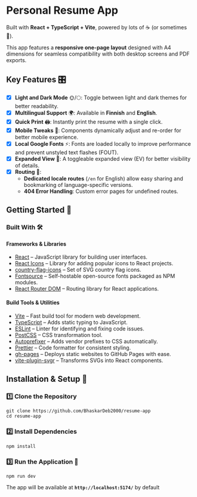 # Personal Resume App

Built with **React + TypeScript + Vite**, powered by lots of ☕ (or sometimes 🍺).  

This app features a **responsive one-page layout** designed with A4 dimensions for seamless compatibility with both desktop screens and PDF exports.  

## Key Features 🎛️  

- [x] **Light and Dark Mode** 🌞/🌕: Toggle between light and dark themes for better readability.  
- [x] **Multilingual Support** 🌍: Available in **Finnish** and **English**.  
- [x] **Quick Print** 🖨️: Instantly print the resume with a single click.  
- [x] **Mobile Tweaks** 📱: Components dynamically adjust and re-order for better mobile experience.  
- [x] **Local Google Fonts** ⚡: Fonts are loaded locally to improve performance and prevent unstyled text flashes (FOUT).  
- [x] **Expanded View** 🔎: A toggleable expanded view (EV) for better visibility of details.  
- [x] **Routing** 🔖:  
  - **Dedicated locale routes** (`/en` for English) allow easy sharing and bookmarking of language-specific versions.  
  - **404 Error Handling**: Custom error pages for undefined routes.

## Getting Started 🏁  

### Built With 🛠️  

#### Frameworks & Libraries  

- [React](https://github.com/facebook/react#readme) – JavaScript library for building user interfaces.  
- [React Icons](https://react-icons.github.io/react-icons/) – Library for adding popular icons to React projects.  
- [country-flag-icons](https://gitlab.com/catamphetamine/country-flag-icons#readme) – Set of SVG country flag icons.  
- [Fontsource](https://github.com/fontsource/fontsource#readme) – Self-hostable open-source fonts packaged as NPM modules.  
- [React Router DOM](https://github.com/remix-run/react-router#readme) – Routing library for React applications.  

#### Build Tools & Utilities  

- [Vite](https://github.com/vitejs/vite#readme) – Fast build tool for modern web development.  
- [TypeScript](https://github.com/microsoft/TypeScript/#readme) – Adds static typing to JavaScript.  
- [ESLint](https://github.com/eslint/eslint#readme) – Linter for identifying and fixing code issues.  
- [PostCSS](https://github.com/postcss/postcss#readme) – CSS transformation tool.  
- [Autoprefixer](https://github.com/postcss/autoprefixer#readme) – Adds vendor prefixes to CSS automatically.  
- [Prettier](https://github.com/prettier/prettier#readme) – Code formatter for consistent styling.  
- [gh-pages](https://github.com/tschaub/gh-pages#readme) – Deploys static websites to GitHub Pages with ease.  
- [vite-plugin-svgr](https://github.com/gregberge/svgr) – Transforms SVGs into React components.  

## Installation & Setup 🚧  

### 1️⃣ Clone the Repository  

```shell
git clone https://github.com/BhaskarDeb2000/resume-app
cd resume-app
```

### 2️⃣ Install Dependencies  

```shell
npm install
```

### 3️⃣ Run the Application 🚀  

```shell
npm run dev
```

The app will be available at **`http://localhost:5174/`** by default
